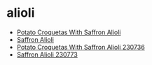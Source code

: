 # alioli

 * [Potato Croquetas With Saffron Alioli](../../index/p/potato-croquetas-with-saffron-alioli-230736.json)
 * [Saffron Alioli](../../index/s/saffron-alioli-230773.json)
 * [Potato Croquetas With Saffron Alioli 230736](../../index/p/potato-croquetas-with-saffron-alioli-230736.json)
 * [Saffron Alioli 230773](../../index/s/saffron-alioli-230773.json)
